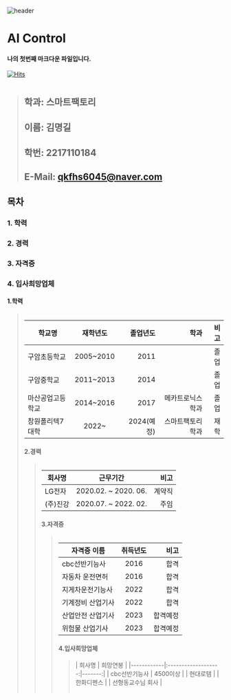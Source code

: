 ![header](https://capsule-render.vercel.app/api?type=Slice&color=auto&height=300&section=header&text=명길이의%20깃허브&animation=blinking&fontSize=90&rotate=-340)
# AI Control
#### 나의 첫번째 마크다운 파일입니다.



[![Hits](https://hits.seeyoufarm.com/api/count/incr/badge.svg?url=https%3A%2F%2Fgithub.com%2FMyeonggilKim&count_bg=%2379C83D&title_bg=%2311C4CA&icon=&icon_color=%23E7E7E7&title=%EB%B0%A9%EB%AC%B8%EC%9E%90%EC%88%98&edge_flat=false)](https://hits.seeyoufarm.com)


#

> 
> ##  **학과: 스마트팩토리**
> ##  **이름: 김명길**   
> ##  **학번: 2217110184**    
> ##  **E-Mail: qkfhs6045@naver.com**    


## 목차    
###  1. 학력 
###  2. 경력    
###  3. 자격증
###  4. 입사희망업체   

 #### 1.학력
> <table>
|학교명 | 재학년도 | 졸업년도 | 학과 | 비고
|------------|:------------------:|-------:|--------------:|---------:|
| 구암초등학교 | 2005~2010 | 2011 |   | 졸업
| 구암중학교 | 2011~2013 | 2014 |    | 졸업
| 마산공업고등학교 | 2014~2016 | 2017 | 메카트로닉스학과 | 졸업
| 창원폴리텍7대학| 2022~ | 2024(예정)| 스마트팩토리학과 | 재학



#### 2.경력
> <table>
| 회사명 | 근무기간  | 비고
|------------|:-------------------:|-------:|
| LG전자 | 2020.02. ~ 2020. 06. | 계약직 |
| (주)진강 | 2020.07. ~ 2022. 02. | 주임 |



#### 3.자격증
> <table>
| 자격증 이름 | 취득년도  | 비고
|------------|:-------------------:|-------:|
| cbc선반기능사 | 2016 | 합격 |
| 자동차 운전면허 | 2016 | 합격 |
| 지게차운전기능사 | 2022 | 합격 |
| 기계정비 산업기사 | 2022 | 합격 |
| 산업안전 산업기사 | 2023 | 합격예정 |
| 위험물 산업기사 | 2023 | 합격예정 |

  
 



#### 4.입사희망업체
> <table>
| 희사명 | 희망연봉  | 
|------------|:-------------------:|-------:|
| cbc선반기능사 | 4500이상 |
| 현대로템 |
| 한화디펜스 | 
| 선형동교수님 회사 |

